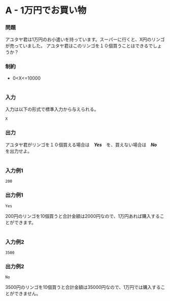 # A - 1万円でお買い物

### 問題
アユタヤ君は1万円のお小遣いを持っています。スーパーに行くと、X円のリンゴが売っていました。
アユタヤ君はこのリンゴを１０個買うことはできるでしょうか？


### 制約
* 0<X<=10000

#

### 入力
入力は以下の形式で標準入力から与えられる。
```
X
```

### 出力
アユタヤ君がリンゴを１０個買える場合は　***Yes***　を、買えない場合は　***No***　を出力せよ。


#

### 入力例1
```
200
```


### 出力例1
```
Yes
```
200円のリンゴを10個買うと合計金額は2000円なので、1万円あれば購入することができます。

#

### 入力例2
```
3500
```


### 出力例2
```
No
```
3500円のリンゴを10個買うと合計金額は35000円なので、1万円では購入することができません。

#
